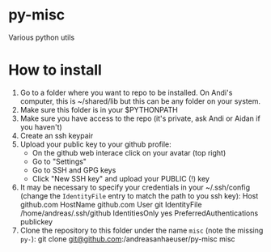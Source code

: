 # py-misc
Various python utils


How to install
==============
1) Go to a folder where you want to repo to be installed. On Andi's computer,
this is ~/shared/lib but this can be any folder on your system.
1) Make sure this folder is in your $PYTHONPATH
1) Make sure you have access to the repo (it's private, ask Andi or Aidan if
you haven't)
1) Create an ssh keypair
1) Upload your public key to your github profile:
    * On the github web interace click on your avatar (top right)
    * Go to "Settings"
    * Go to SSH and GPG keys
    * Click "New SSH key" and upload your PUBLIC (!) key
1) It may be necessary to specify your credentials in your ~/.ssh/config
   (change the `IdentityFile` entry to match the path to you ssh key):
    Host github.com
      HostName github.com
      User git
      IdentityFile /home/andreas/.ssh/github
      IdentitiesOnly yes
      PreferredAuthentications publickey
1) Clone the repository to this folder under the name `misc`
    (note the missing `py-`):
   git clone git@github.com:/andreasanhaeuser/py-misc misc
